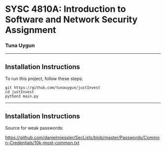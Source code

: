 # SYSC 4810A: Introduction to Software and Network Security Assignment
### Tuna Uygun

---
## Installation Instructions
To run this project, follow these steps:
```
git https://github.com/tunauygun/justInvest
cd justInvest
python3 main.py
```

---
## Installation Instructions
Source for weak passwords:

https://github.com/danielmiessler/SecLists/blob/master/Passwords/Common-Credentials/10k-most-common.txt